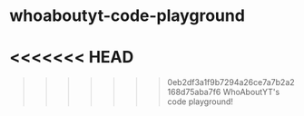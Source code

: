 # whoaboutyt-code-playground

# <<<<<<< HEAD

> > > > > > > 0eb2df3a1f9b7294a26ce7a7b2a2168d75aba7f6
> > > > > > > WhoAboutYT's code playground!
